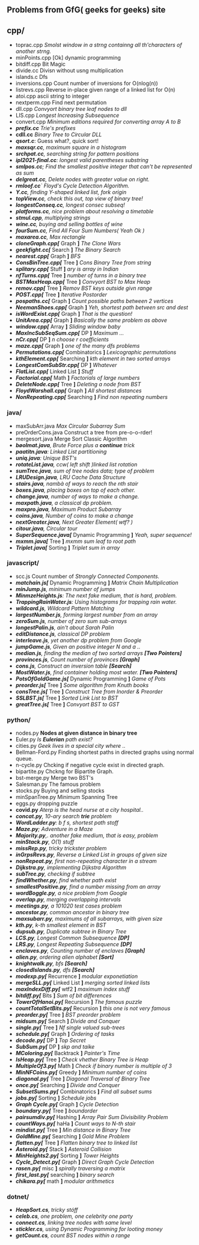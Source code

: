 ## Problems from GfG( geeks for geeks) site

## cpp/
- toprac.cpp
    *Smolst window in a strng containng all th'characters of another strng.*
- minPoints.cpp
    [Ok] dynamic programming
- bitdiff.cpp
    Bit Magic
- divide.cc
    Divisn without usng multiplication
- islands.c
    Dfs
- inversions.cpp
    Count number of inversions for O(nlog(n))
- listrevs.cpp
    Reverse in-place given range of a linked list for O(n)
- atoi.cpp
    ascii string to integer
- nextperm.cpp
    Find next permutation
- dll.cpp
    *Convyort binary tree leaf nodes to dll*
- LIS.cpp
    *Longest Increasing Subsequence*
- convert.cpp
    *Minimum editions required for converting array A to B*
- ***prefix.cc*** *Trie's prefixes*
- **cdll.cc** *Binary Tree to Circular DLL*
- ***qsort.c***: Guess what?, quick sort!
- ***maxsqr.cc**, maximum square in a histogram*
- ***srchpat.cc**, searching string for pattern positions*
- ***ipl2021-final.cc**: longest valid parentheses substring*
- ***smlpos.cc**; Find the smallest positive integer that can't be represented as sum*
- ***delgreat.cc**, Delete nodes with greater value on right.*
- ***rmloof.cc**` Floyd's Cycle Detection Algorithm.*
- ***Y.cc**, finding Y-shaped linked list, fork origin*
- ***topView.cc**, check this out, top view of binary tree!*
- ***longestConseq.cc**, longest consec subseq!*
- ***platforms.cc**, nice problem about resolving a timetable*
- ***stmul.cpp**, multiplying strings*
- ***wine.cc**, buying and selling bottles of wine*
- ***fourSum.cc**, Find All Four Sum Numbers( Yeah Ok )*
- ***maxarea.cc**, Max rectangle*
- ***cloneGraph.cpp[*** Graph **]** *The Clone Wars*
- ***geekfight.cc[*** Search **]** *The Binary Search*
- ***nearest.cpp[*** Graph **]** *BFS*
- ***ConsBinTree.cpp[*** Tree **]** *Cons Binary Tree from string*
- ***splitary.cpp[*** Stuff **]** *ary is array in Indian*
- ***nfTurns.cpp[*** Tree **]** *number of turns in a binary tree*
- ***BSTMaxHeap.cpp[*** Tree **]** *Convyort BST to Max Heap*
- ***remov.cpp[*** Tree **]** *Remov BST keys outside givn range*
- ***POST.cpp[*** Tree **]** *Iterative Postorder*
- ***pospaths.cc[*** Graph **]** *Count possible paths between 2 vertices*
- ***NeemanShoes.cpp[*** Graph **]** *Yeh, shortest path betveen src and dest*
- ***isWordExist.cpp[*** Graph **]** *That is the question!*
- ***UnitArea.cpp[*** Graph **]** *Basically the same problem as above*
- ***window.cpp[*** Array **]** *Sliding window baby*
- ***MaxIncSubSeqSum.cpp[*** DP **]** *Maximum ...*
- ***nCr.cpp[*** DP **]** *n choose r coefficients*
- ***maze.cpp[*** Graph **]** *one of the many dfs problems*
- ***Permutations.cpp[*** Combinatorics **]** *Lexicographic permutations*
- ***kthElement.cpp[*** Searching **]** *kth element in two sorted arrays*
- ***LongestComSubStr.cpp[*** DP **]** *Whatever*
- ***FlatList.cpp[*** Linked List **]** *Stuff*
- ***Factorial.cpp[*** Math **]** *Factorials of large numbers*
- ***DeleteNode.cpp[*** Tree **]** *Deleting a node from BST*
- ***FloydWarshall.cpp[*** Graph **]** *All shortest distances*
- ***NonRepeating.cpp[*** Searching **]** *Find non repeating numbers*

### java/
- maxSubArr.java
    *Max Circular Subarray Sum*
- preOrderCons.java
    Construct a tree from pre-o-o-rder!
- mergesort.java
    Merge Sort Classic Algorithm
- ***bøolmat.java**, Brute Force plus a **continue** trick*
- ***paatitn.java**: Linked List partitioning*
- ***uniq.java**: Unique BST's*
- ***rotateList.java**, ccw( left shift )linked list rotation*
- ***sumTree.java**, sum of tree nodes data; type of problem*
- ***LRUDesign.java**, LRU Cache Data Structure*
- ***stairs.java**, nambà of ways to reach the nth stair*
- ***boxes.java**, placing boxes on top of each other.*
- ***change.java**, number of ways to make a change.*
- ***maxpath.java**, a classical dp problem.*
- ***maxpro.java**, Maximum Product Subarray*
- ***coins.java**, Number of coins to make a change*
- ***nextGreater.java**, Next Greater Element( wtf? )*
- ***citour.java**, Circular tour*
- ***SuperSequence.java[*** Dynamic Programming **]** *Yeah, super sequence!*
- ***mxmm.java[*** Tree **]** *mxmm sum leaf to root path*
- ***Triplet.java[*** Sorting **]** *Triplet sum in array*

### javascript/
- scc.js
    Count number of *Strongly Connected Components.*
- ***matchain.js[*** Dynamic Programming **]** *Matrix Chain Multiplication*
- ***minJump.js**, minimum number of jumps*
- ***MinmzeHeights.js**: The next fake medium, that is hard, problem.*
- ***TrappingRainWater.js**: Using histograms for trapping rain water.*
- ***wildcard.js**, Wildcard Pattern Matching*
- ***largestNumber.js**, forming largest number from an array*
- ***zeroSum.js**, number of zero sum sub-arrays*
- ***longestPalin.js**, ain't about Sarah Palin*
- ***editDistance.js**, classical DP problem*
- ***interleave.js**, yet another dp problem from Google*
- ***jumpGame.js**, Given an positive integer N and a ..*
- ***median.js**, finding the median of two sorted arrays **[Two Pointers]***
- ***provinces.js**, Count number of provinces **[Graph]***
- ***cons.js**, Construct an inversion table **[Search]***
- ***MostWater.js**, find container holding most water. **[Two Pointers]***
- ***PotsOfGoldGame.js[*** Dynamic Programming **]** *Game of Pots*
- ***preorder.js[*** Tree **]** *Some algorithm from Knuth books*
- ***consTree.js[*** Tree **]** *Construct Tree from Inorder & Preorder*
- ***SSLBST.js[*** Tree **]** *Sorted Link List to BST*
- ***greatTree.js[*** Tree **]** *Convyort BST to GST*

### python/
- nodes.py
    **Nodes at given distance in binary tree**
- Euler.py
    *Is **Eulerian** path exist?*
- cities.py
    *Geek lives in a special city where ..*
- Bellman-Ford.py
    Finding shortest paths in directed graphs using normal queue.
- n-cycle.py
    Chcking if negative cycle exist in directed graph.
- bipartite.py
    Chckng for Bipartite Graph.
- bst-merge.py
    Merge two BST's
- Salesman.py
    The famous problem
- stocks.py
    Buying and selling stocks
- minSpanTree.py
    Minimum Spanning Tree
- eggs.py
    dropping puzzle
- **covid.py** *Aterp is the head nurse at a city hospital..*
- ***concat.py**, 10-ary search **trie** problem*
- ***WordLadder.py**: b f s, shortest path stoff*
- ***Maze.py**; Adventure in a Maze*
- ***Majority.py**,. another fake medium, that is easy, problem*
- ***minStack.py**, O(1) stuff*
- ***missRep.py**, tricky trickster problem*
- ***inGrpsRevs.py**, Reverse a Linked List in groups of given size*
- ***nonRepeat.py**, first non-repeating character in a stream*
- ***Dijkstra.py**, implementing Dijkstra Algorithm*
- ***subTree.py**, checking if subtree*
- ***findWhether.py**, find whether path exist*
- ***smallestPositive.py**, find a number missing from an array*
- ***wordBoggle.py**, a nice problem from Google*
- ***overlap.py**, merging overlapping intervals*
- ***meetings.py**, a 101020 test cases problem*
- ***ancestor.py**, common ancestor in binary tree*
- ***maxsubarr.py**, maximums of all subarrays, with given size*
- ***kth.py**, k-th smallest element in BST*
- ***dupsub.py**, Duplicate subtree in Binary Tree*
- ***LCS.py**, Longest Common Subsequence **[DP]***
- ***LRS.py**, Longest Repeating Subsequence **[DP]***
- ***enclaves.py**, Counting number of enclaves **[Graph]***
- ***alien.py**, ordering alien alphabet **[Sort]***
- ***knightwalk.py**, bfs **[Search]***
- ***closedIslands.py**, dfs **[Search]***
- ***modexp.py[*** Recurrence **]** *modular exponetiation*
- ***mergeSLL.py[*** Linked List **]** *merging sorted linked lists*
- ***maxIndexDiff.py[*** wtf2 **]** *maximum index stuff*
- ***bitdiff.py[*** Bits **]** *Sum of bit differences*
- ***TowerOfHanoi.py[*** Recursion **]** *The famous puzzle*
- ***countTotalSetBits.py[*** Recursion **]** *this one is not very famous*
- ***preorder.py[*** Tree **]** *BST preorder problem*
- ***midsum.py[*** Search **]** *Divide and Conquer*
- ***single.py[*** Tree **]** *Nf single valued sub-trees*
- ***schedule.py[*** Graph **]** *Ordering of tasks*
- ***decode.py[*** DP **]** *Top Secret*
- ***SubSum.py[*** DP **]** *skp and taike*
- ***MColoring.py[*** Backtrack **]** *Painter's Time*
- ***IsHeap.py[*** Tree **]** *Check vhether Binary Tree is Heap*
- ***MultipleOf3.py[*** Math **]** *Check if binary number is multiple of 3*
- ***MinNFCoins.py[*** Greedy **]** *Minimum number of coins*
- ***diagonal.py[*** Tree **]** *Diagonal Traversal of Binary Tree*
- ***once.py[*** Searching **]** *Divide and Conquer*
- ***SubsetSums.py[*** Combinatorics **]** *Find all subset sums*
- ***jobs.py[*** Sorting **]** *Schedule jobs*
- ***Graph Cycle.py[*** Graph **]** *Cycle Detection*
- ***boundary.py[*** Tree **]** *boundorder*
- ***pairsumdiv.py[*** Hashing **]** *Array Pair Sum Divisibility Problem*
- ***countWays.py[*** haHa **]** *Count ways to N-th stair*
- ***mindist.py[*** Tree **]** *Min distance in Binary Tree*
- ***GoldMine.py[*** Searching **]** *Gold Mine Problem*
- ***flatten.py[*** Tree **]** *Flatten binary tree to linked list*
- ***Asteroid.py[*** Stack **]** *Asteroid Collision*
- ***MinHeights2.py[*** Sorting **]** *Tower Heights*
- ***Cycle_Detect.py[*** Graph **]** *Direct Graph Cycle Detection*
- ***rasen.py[*** misc **]** *spirally traversing a matrix*
- ***first_last.py[*** searching **]** *binary search*
- ***chikara.py[*** math **]** *modular arithmetics*

### dotnet/
- ***HeapSort.cs**, tricky stóff*
- ***celeb.cs**, one problem, one celebrity one party*
- ***connect.cs**, linking tree nodes with same level*
- ***stickler.cs**, using Dynamic Programming for looting money*
- ***getCount.cs**, count BST nodes within a range*
